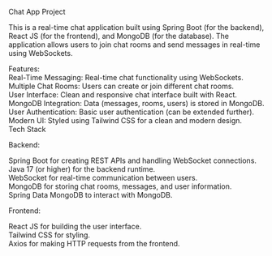 Chat App Project</br>

This is a real-time chat application built using Spring Boot (for the backend), </br>React JS (for the frontend), and MongoDB (for the database). The application allows users to join chat rooms and send messages in
real-time using WebSockets.</br>

Features:</br>
Real-Time Messaging: Real-time chat functionality using WebSockets.</br>
Multiple Chat Rooms: Users can create or join different chat rooms.</br>
User Interface: Clean and responsive chat interface built with React.</br>
MongoDB Integration: Data (messages, rooms, users) is stored in MongoDB.</br>
User Authentication: Basic user authentication (can be extended further).</br>
Modern UI: Styled using Tailwind CSS for a clean and modern design.</br>
Tech Stack</br>

Backend:</br>

Spring Boot for creating REST APIs and handling WebSocket connections.</br>
Java 17 (or higher) for the backend runtime.</br>
WebSocket for real-time communication between users.</br>
MongoDB for storing chat rooms, messages, and user information.</br>
Spring Data MongoDB to interact with MongoDB.</br>

Frontend:</br>

React JS for building the user interface.</br>
Tailwind CSS for styling.</br>
Axios for making HTTP requests from the frontend.</br>
